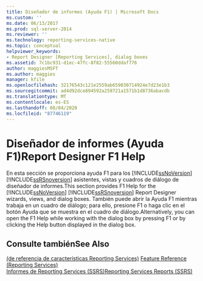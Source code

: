 ```yaml
---
title: Diseñador de informes (Ayuda F1) | Microsoft Docs
ms.custom: ''
ms.date: 06/13/2017
ms.prod: sql-server-2014
ms.reviewer: ''
ms.technology: reporting-services-native
ms.topic: conceptual
helpviewer_keywords:
- Report Designer [Reporting Services], dialog boxes
ms.assetid: 7c1bc931-d1ec-47fc-8f82-55560ddaf776
author: maggiesMSFT
ms.author: maggies
manager: kfile
ms.openlocfilehash: 32176543c121e2559ab659030714924e7d23e1b3
ms.sourcegitcommit: ad4d92dce894592a259721a1571b1d8736abacdb
ms.translationtype: MT
ms.contentlocale: es-ES
ms.lasthandoff: 08/04/2020
ms.locfileid: "87746119"
---
```

# <a name="report-designer-f1-help"></a><span data-ttu-id="a45f3-102">Diseñador de informes (Ayuda F1)</span><span class="sxs-lookup"><span data-stu-id="a45f3-102">Report Designer F1 Help</span></span>
  <span data-ttu-id="a45f3-103">En esta sección se proporciona ayuda F1 para los [!INCLUDE[ssNoVersion](../../includes/ssnoversion-md.md)] [!INCLUDE[ssRSnoversion](../../includes/ssrsnoversion-md.md)] asistentes, vistas y cuadros de diálogo de diseñador de informes.</span><span class="sxs-lookup"><span data-stu-id="a45f3-103">This section provides F1 Help for the [!INCLUDE[ssNoVersion](../../includes/ssnoversion-md.md)] [!INCLUDE[ssRSnoversion](../../includes/ssrsnoversion-md.md)] Report Designer wizards, views, and dialog boxes.</span></span> <span data-ttu-id="a45f3-104">También puede abrir la Ayuda F1 mientras trabaja en un cuadro de diálogo; para ello, presione F1 o haga clic en el botón Ayuda que se muestra en el cuadro de diálogo.</span><span class="sxs-lookup"><span data-stu-id="a45f3-104">Alternatively, you can open the F1 Help while working with the dialog box by pressing F1 or by clicking the Help button displayed in the dialog box.</span></span>  
  
## <a name="see-also"></a><span data-ttu-id="a45f3-105">Consulte también</span><span class="sxs-lookup"><span data-stu-id="a45f3-105">See Also</span></span>  
 <span data-ttu-id="a45f3-106">[&#40;de referencia de características Reporting Services&#41;](../feature-reference-reporting-services.md) </span><span class="sxs-lookup"><span data-stu-id="a45f3-106">[Feature Reference &#40;Reporting Services&#41;](../feature-reference-reporting-services.md) </span></span>  
 [<span data-ttu-id="a45f3-107">Informes de Reporting Services &#40;SSRS&#41;</span><span class="sxs-lookup"><span data-stu-id="a45f3-107">Reporting Services Reports &#40;SSRS&#41;</span></span>](../reports/reporting-services-reports-ssrs.md)  
  
  
